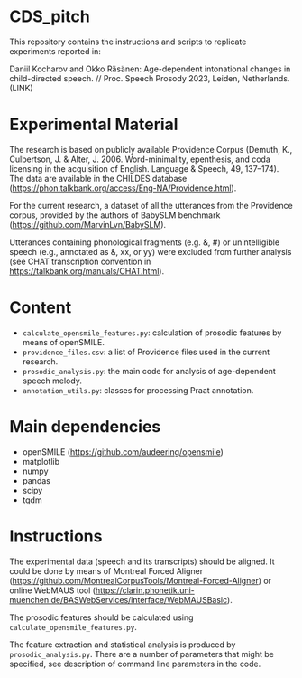 # CDS_pitch

This repository contains the instructions and scripts to replicate experiments reported in:

Daniil Kocharov and Okko Räsänen: Age-dependent intonational changes in child-directed speech. // Proc. Speech Prosody 2023, Leiden, Netherlands. (LINK)

# Experimental Material

The research is based on publicly available Providence Corpus (Demuth, K., Culbertson, J. & Alter, J. 2006. Word-minimality, epenthesis, and coda licensing in the acquisition of English. Language & Speech, 49, 137–174). The data are available in the CHILDES database (https://phon.talkbank.org/access/Eng-NA/Providence.html).

For the current research, a dataset of all the utterances from the Providence corpus, provided by the authors of BabySLM benchmark (https://github.com/MarvinLvn/BabySLM).

Utterances containing phonological fragments (e.g. &, #) or unintelligible speech (e.g., annotated as &, xx, or yy) were excluded from further analysis (see CHAT transcription convention in https://talkbank.org/manuals/CHAT.html).

# Content
- `calculate_opensmile_features.py`: calculation of prosodic features by means of openSMILE.
- `providence_files.csv`: a list of Providence files used in the current research.
- `prosodic_analysis.py`: the main code for analysis of age-dependent speech melody.
- `annotation_utils.py`: classes for processing Praat annotation.

# Main dependencies

- openSMILE (https://github.com/audeering/opensmile)
- matplotlib
- numpy
- pandas
- scipy
- tqdm

# Instructions
The experimental data (speech and its transcripts) should be aligned. It could be done by means of Montreal Forced Aligner (https://github.com/MontrealCorpusTools/Montreal-Forced-Aligner) or online WebMAUS tool (https://clarin.phonetik.uni-muenchen.de/BASWebServices/interface/WebMAUSBasic).

The prosodic features should be calculated using `calculate_opensmile_features.py`.

The feature extraction and statistical analysis is produced by `prosodic_analysis.py`. There are a number of parameters that might be specified, see description of command line parameters in the code.
